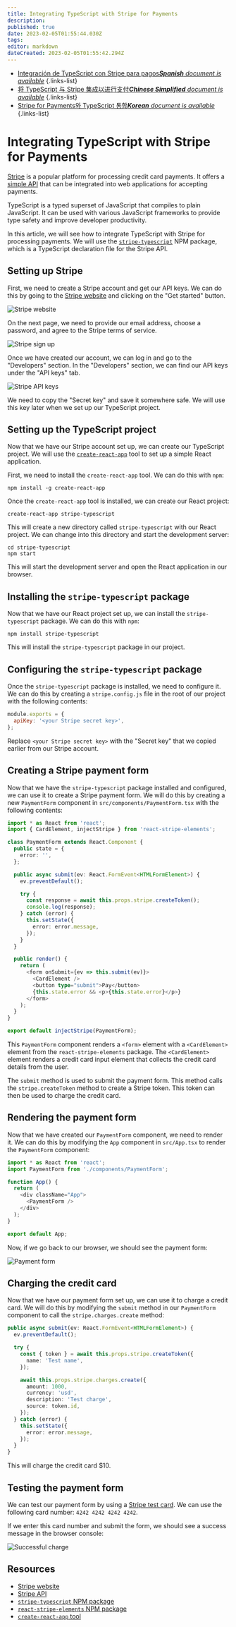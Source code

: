 ```yaml
---
title: Integrating TypeScript with Stripe for Payments
description: 
published: true
date: 2023-02-05T01:55:44.030Z
tags: 
editor: markdown
dateCreated: 2023-02-05T01:55:42.294Z
---
```


- [Integración de TypeScript con Stripe para pagos***Spanish** document is available*](/es/Knowledge-base/TypeScript/integrating-typescript-with-stripe-for-payments)
{.links-list}
- [将 TypeScript 与 Stripe 集成以进行支付***Chinese Simplified** document is available*](/zh/Knowledge-base/TypeScript/integrating-typescript-with-stripe-for-payments)
{.links-list}
- [Stripe for Payments와 TypeScript 통합***Korean** document is available*](/ko/Knowledge-base/TypeScript/integrating-typescript-with-stripe-for-payments)
{.links-list}


# Integrating TypeScript with Stripe for Payments

[Stripe](https://stripe.com/) is a popular platform for processing credit card payments. It offers a [simple API](https://stripe.com/docs/api) that can be integrated into web applications for accepting payments.

TypeScript is a typed superset of JavaScript that compiles to plain JavaScript. It can be used with various JavaScript frameworks to provide type safety and improve developer productivity.

In this article, we will see how to integrate TypeScript with Stripe for processing payments. We will use the [`stripe-typescript`](https://www.npmjs.com/package/stripe-typescript) NPM package, which is a TypeScript declaration file for the Stripe API.

## Setting up Stripe

First, we need to create a Stripe account and get our API keys. We can do this by going to the [Stripe website](https://stripe.com/) and clicking on the "Get started" button.

![Stripe website](https://i.imgur.com/jjKsTGi.png)

On the next page, we need to provide our email address, choose a password, and agree to the Stripe terms of service.

![Stripe sign up](https://i.imgur.com/ouae71z.png)

Once we have created our account, we can log in and go to the "Developers" section. In the "Developers" section, we can find our API keys under the "API keys" tab.

![Stripe API keys](https://i.imgur.com/pZFg8bv.png)

We need to copy the "Secret key" and save it somewhere safe. We will use this key later when we set up our TypeScript project.

## Setting up the TypeScript project

Now that we have our Stripe account set up, we can create our TypeScript project. We will use the [`create-react-app`](https://create-react-app.dev/) tool to set up a simple React application.

First, we need to install the `create-react-app` tool. We can do this with `npm`:

```
npm install -g create-react-app
```

Once the `create-react-app` tool is installed, we can create our React project:

```
create-react-app stripe-typescript
```

This will create a new directory called `stripe-typescript` with our React project. We can change into this directory and start the development server:

```
cd stripe-typescript
npm start
```

This will start the development server and open the React application in our browser.

## Installing the `stripe-typescript` package

Now that we have our React project set up, we can install the `stripe-typescript` package. We can do this with `npm`:

```
npm install stripe-typescript
```

This will install the `stripe-typescript` package in our project.

## Configuring the `stripe-typescript` package

Once the `stripe-typescript` package is installed, we need to configure it. We can do this by creating a `stripe.config.js` file in the root of our project with the following contents:

```javascript
module.exports = {
  apiKey: '<your Stripe secret key>',
};
```

Replace `<your Stripe secret key>` with the "Secret key" that we copied earlier from our Stripe account.

## Creating a Stripe payment form

Now that we have the `stripe-typescript` package installed and configured, we can use it to create a Stripe payment form. We will do this by creating a new `PaymentForm` component in `src/components/PaymentForm.tsx` with the following contents:

```typescript
import * as React from 'react';
import { CardElement, injectStripe } from 'react-stripe-elements';

class PaymentForm extends React.Component {
  public state = {
    error: '',
  };

  public async submit(ev: React.FormEvent<HTMLFormElement>) {
    ev.preventDefault();

    try {
      const response = await this.props.stripe.createToken();
      console.log(response);
    } catch (error) {
      this.setState({
        error: error.message,
      });
    }
  }

  public render() {
    return (
      <form onSubmit={ev => this.submit(ev)}>
        <CardElement />
        <button type="submit">Pay</button>
        {this.state.error && <p>{this.state.error}</p>}
      </form>
    );
  }
}

export default injectStripe(PaymentForm);
```

This `PaymentForm` component renders a `<form>` element with a `<CardElement>` element from the `react-stripe-elements` package. The `<CardElement>` element renders a credit card input element that collects the credit card details from the user.

The `submit` method is used to submit the payment form. This method calls the `stripe.createToken` method to create a Stripe token. This token can then be used to charge the credit card.

## Rendering the payment form

Now that we have created our `PaymentForm` component, we need to render it. We can do this by modifying the `App` component in `src/App.tsx` to render the `PaymentForm` component:

```typescript
import * as React from 'react';
import PaymentForm from './components/PaymentForm';

function App() {
  return (
    <div className="App">
      <PaymentForm />
    </div>
  );
}

export default App;
```

Now, if we go back to our browser, we should see the payment form:

![Payment form](https://i.imgur.com/QBKMJj7.png)

## Charging the credit card

Now that we have our payment form set up, we can use it to charge a credit card. We will do this by modifying the `submit` method in our `PaymentForm` component to call the `stripe.charges.create` method:

```typescript
public async submit(ev: React.FormEvent<HTMLFormElement>) {
  ev.preventDefault();

  try {
    const { token } = await this.props.stripe.createToken({
      name: 'Test name',
    });

    await this.props.stripe.charges.create({
      amount: 1000,
      currency: 'usd',
      description: 'Test charge',
      source: token.id,
    });
  } catch (error) {
    this.setState({
      error: error.message,
    });
  }
}
```

This will charge the credit card $10.

## Testing the payment form

We can test our payment form by using a [Stripe test card](https://stripe.com/docs/testing#cards). We can use the following card number: `4242 4242 4242 4242`.

If we enter this card number and submit the form, we should see a success message in the browser console:

![Successful charge](https://i.imgur.com/xyQLbNw.png)

## Resources

- [Stripe website](https://stripe.com/)
- [Stripe API](https://stripe.com/docs/api)
- [`stripe-typescript` NPM package](https://www.npmjs.com/package/stripe-typescript)
- [`react-stripe-elements` NPM package](https://www.npmjs.com/package/react-stripe-elements)
- [`create-react-app` tool](https://create-react-app.dev/)